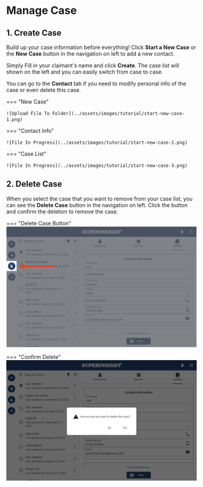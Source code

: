 # Manage Case

## 1. Create Case

Build up your case information before everything! Click **Start a New Case** or the **New Case** button in the navigation on left to add a new contact.

Simply Fill in your claimant's name and click **Create**. The case list will shown on the left and you can easily switch from case to case.

You can go to the **Contact** tab if you need to modify personal info of the case or even delete this case.


=== "New Case"

    ![Upload File To Folder](../assets/images/tutorial/start-new-case-1.png)

=== "Contact Info"

    ![File In Progress](../assets/images/tutorial/start-new-case-2.png)

=== "Case List"

    ![File In Progress](../assets/images/tutorial/start-new-case-3.png)

## 2. Delete Case

When you select the case that you want to remove from your case list, you can see the **Delete Case** button in the navigation on left. Click the button and confirm the deletion to remove the case.

=== "Delete Case Button"
    ![Delete Button](../assets/images/tutorial/delete-contact-1.png)

=== "Confirm Delete"
    ![Confirm Delete](../assets/images/tutorial/delete-contact-2.png)